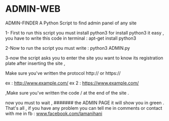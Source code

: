 # ADMIN-WEB
ADMIN-FINDER
A Python Script to find admin panel of any site

1- First to run this script you must install python3
for install python3 it easy , you have to write this code in terminal : apt-get install python3

2-Now to run the script you must write : python3 ADMIN.py

3-now the script asks you to enter the site you want to know its registration plate
after inserting the site ,

Make sure you've written the protocol http:// or https://


ex : http://www.example.com/
ex 2 : https://www.example.com/

,Make sure you've written the code / at the end of the site .

now you must to wait ,
####### the ADMIN PAGE it will show you in green .
That's all , if you have any problem you can tell me in comments or contact with me in fb : www.facebook.com/lamanihani
